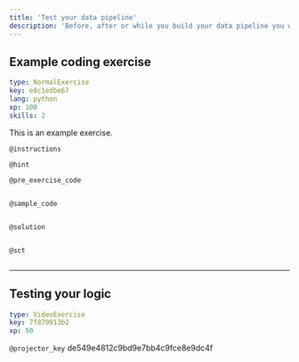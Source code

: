 ```yaml
---
title: 'Test your data pipeline'
description: 'Before, after or while you build your data pipeline you want to test it and gain confidence in its behaviour. '
---
```


## Example coding exercise

```yaml
type: NormalExercise
key: e8c1edbe67
lang: python
xp: 100
skills: 2
```

This is an example exercise.

`@instructions`


`@hint`


`@pre_exercise_code`
```{python}

```

`@sample_code`
```{python}

```

`@solution`
```{python}

```

`@sct`
```{python}

```

---

## Testing your logic

```yaml
type: VideoExercise
key: 7f879913b2
xp: 50
```

`@projector_key`
de549e4812c9bd9e7bb4c9fce8e9dc4f
